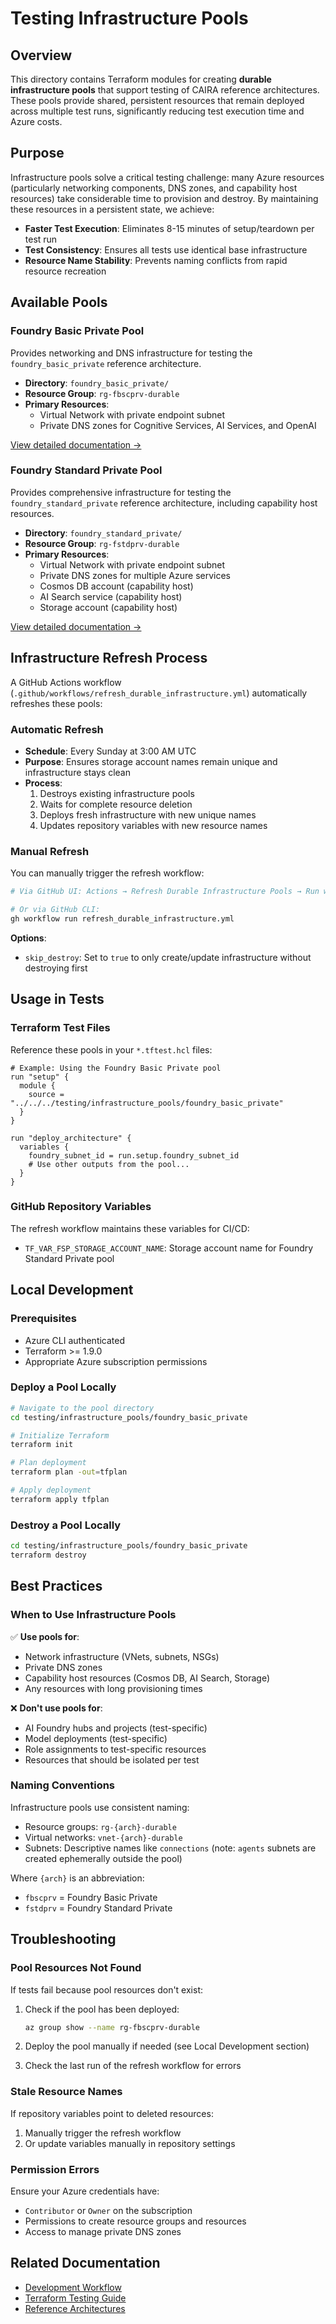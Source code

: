# Testing Infrastructure Pools

## Overview

This directory contains Terraform modules for creating **durable infrastructure pools** that support testing of CAIRA reference architectures. These pools provide shared, persistent resources that remain deployed across multiple test runs, significantly reducing test execution time and Azure costs.

## Purpose

Infrastructure pools solve a critical testing challenge: many Azure resources (particularly networking components, DNS zones, and capability host resources) take considerable time to provision and destroy. By maintaining these resources in a persistent state, we achieve:

- **Faster Test Execution**: Eliminates 8-15 minutes of setup/teardown per test run
- **Test Consistency**: Ensures all tests use identical base infrastructure
- **Resource Name Stability**: Prevents naming conflicts from rapid resource recreation

## Available Pools

### Foundry Basic Private Pool

Provides networking and DNS infrastructure for testing the `foundry_basic_private` reference architecture.

- **Directory**: `foundry_basic_private/`
- **Resource Group**: `rg-fbscprv-durable`
- **Primary Resources**:
  - Virtual Network with private endpoint subnet
  - Private DNS zones for Cognitive Services, AI Services, and OpenAI

[View detailed documentation →](./foundry_basic_private/README.md)

### Foundry Standard Private Pool

Provides comprehensive infrastructure for testing the `foundry_standard_private` reference architecture, including capability host resources.

- **Directory**: `foundry_standard_private/`
- **Resource Group**: `rg-fstdprv-durable`
- **Primary Resources**:
  - Virtual Network with private endpoint subnet
  - Private DNS zones for multiple Azure services
  - Cosmos DB account (capability host)
  - AI Search service (capability host)
  - Storage account (capability host)

[View detailed documentation →](./foundry_standard_private/README.md)

## Infrastructure Refresh Process

A GitHub Actions workflow (`.github/workflows/refresh_durable_infrastructure.yml`) automatically refreshes these pools:

### Automatic Refresh

- **Schedule**: Every Sunday at 3:00 AM UTC
- **Purpose**: Ensures storage account names remain unique and infrastructure stays clean
- **Process**:
  1. Destroys existing infrastructure pools
  1. Waits for complete resource deletion
  1. Deploys fresh infrastructure with new unique names
  1. Updates repository variables with new resource names

### Manual Refresh

You can manually trigger the refresh workflow:

```bash
# Via GitHub UI: Actions → Refresh Durable Infrastructure Pools → Run workflow

# Or via GitHub CLI:
gh workflow run refresh_durable_infrastructure.yml
```

**Options**:

- `skip_destroy`: Set to `true` to only create/update infrastructure without destroying first

## Usage in Tests

### Terraform Test Files

Reference these pools in your `*.tftest.hcl` files:

```hcl
# Example: Using the Foundry Basic Private pool
run "setup" {
  module {
    source = "../../../testing/infrastructure_pools/foundry_basic_private"
  }
}

run "deploy_architecture" {
  variables {
    foundry_subnet_id = run.setup.foundry_subnet_id
    # Use other outputs from the pool...
  }
}
```

### GitHub Repository Variables

The refresh workflow maintains these variables for CI/CD:

- `TF_VAR_FSP_STORAGE_ACCOUNT_NAME`: Storage account name for Foundry Standard Private pool

## Local Development

### Prerequisites

- Azure CLI authenticated
- Terraform >= 1.9.0
- Appropriate Azure subscription permissions

### Deploy a Pool Locally

```bash
# Navigate to the pool directory
cd testing/infrastructure_pools/foundry_basic_private

# Initialize Terraform
terraform init

# Plan deployment
terraform plan -out=tfplan

# Apply deployment
terraform apply tfplan
```

### Destroy a Pool Locally

```bash
cd testing/infrastructure_pools/foundry_basic_private
terraform destroy
```

## Best Practices

### When to Use Infrastructure Pools

✅ **Use pools for**:

- Network infrastructure (VNets, subnets, NSGs)
- Private DNS zones
- Capability host resources (Cosmos DB, AI Search, Storage)
- Any resources with long provisioning times

❌ **Don't use pools for**:

- AI Foundry hubs and projects (test-specific)
- Model deployments (test-specific)
- Role assignments to test-specific resources
- Resources that should be isolated per test

### Naming Conventions

Infrastructure pools use consistent naming:

- Resource groups: `rg-{arch}-durable`
- Virtual networks: `vnet-{arch}-durable`
- Subnets: Descriptive names like `connections` (note: `agents` subnets are created ephemerally outside the pool)

Where `{arch}` is an abbreviation:

- `fbscprv` = Foundry Basic Private
- `fstdprv` = Foundry Standard Private

## Troubleshooting

### Pool Resources Not Found

If tests fail because pool resources don't exist:

1. Check if the pool has been deployed:

   ```bash
   az group show --name rg-fbscprv-durable
   ```

1. Deploy the pool manually if needed (see Local Development section)
1. Check the last run of the refresh workflow for errors

### Stale Resource Names

If repository variables point to deleted resources:

1. Manually trigger the refresh workflow
1. Or update variables manually in repository settings

### Permission Errors

Ensure your Azure credentials have:

- `Contributor` or `Owner` on the subscription
- Permissions to create resource groups and resources
- Access to manage private DNS zones

## Related Documentation

- [Development Workflow](../../docs/contributing/development_workflow.md)
- [Terraform Testing Guide](../../docs/contributing/development_workflow.md#testing)
- [Reference Architectures](../../reference_architectures/README.md)

<!-- BEGIN_TF_DOCS -->

<!-- END_TF_DOCS -->
